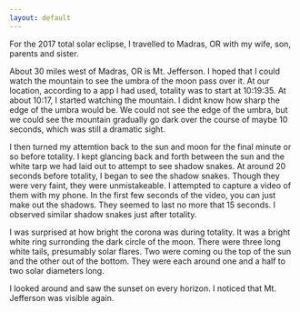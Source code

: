 ```yaml
---
layout: default
---
```


For the 2017 total solar eclipse, I travelled to Madras, OR with my wife, son, parents and sister.

About 30 miles west of Madras, OR is Mt. Jefferson.
I hoped that I could watch the mountain to see the umbra of the moon pass over it.
At our location, according to a app I had used, totality was to start at 10:19:35.
At about 10:17, I started watching the mountain.
I didnt know how sharp the edge of the umbra would be.
We could not see the edge of the umbra, but we could see the mountain gradually go dark over the 
course of maybe 10 seconds, which was still a dramatic sight.

I then turned my attemtion back to the sun and moon for the final minute or so before totality.
I kept glancing back and forth between the sun and the white tarp we had laid out to attempt
to see shadow snakes.
At around 20 seconds before totality, I began to see the shadow snakes.
Though they were very faint, they were unmistakeable.
I attempted to capture a video of them with my phone.
In the first few seconds of the video, you can just make out the shadows.
They seemed to last no more that 15 seconds.
I observed similar shadow snakes just after totality.

I was surprised at how bright the corona was during totality.
It was a bright white ring surronding the dark circle of the moon.
There were three long white tails, presumably solar flares.
Two were coming ou the top of the sun and the other out of the bottom.
They were each around one and a half to two solar diameters long.

I looked around and saw the sunset on every horizon.
I noticed that Mt. Jefferson was visible again.


